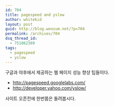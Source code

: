 ```yaml
---
id: 704
title: pagespeed and yslow
author: whitekid
layout: post
guid: http://blog.woosum.net/?p=704
permalink: /archives/704
dsq_thread_id:
  - 751862389
tags:
  - pagespeed
  - yslow
---
```

구글과 야후에서 제공하는 웹 페이지 성능 향샹 팁들이다.

  * http://pagespeed.googlelabs.com/
  * http://developer.yahoo.com/yslow/

사이트 오픈전에 한번쯤은 돌려봅시다.
